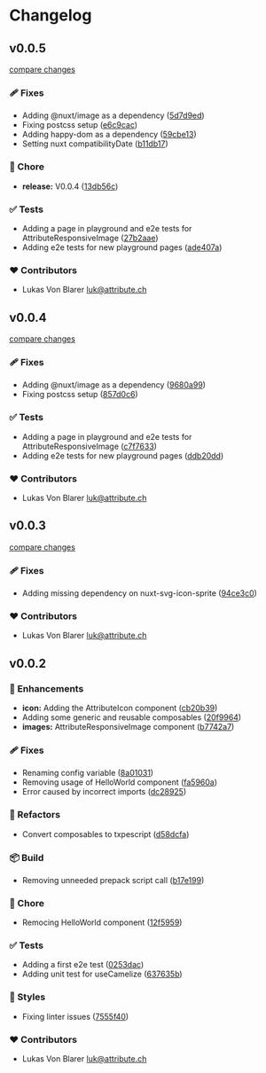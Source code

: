 # Changelog


## v0.0.5

[compare changes](https://github.com/attributech/nuxt-attribute-content/compare/v0.0.3...v0.0.5)

### 🩹 Fixes

- Adding @nuxt/image as a dependency ([5d7d9ed](https://github.com/attributech/nuxt-attribute-content/commit/5d7d9ed))
- Fixing postcss setup ([e6c9cac](https://github.com/attributech/nuxt-attribute-content/commit/e6c9cac))
- Adding happy-dom as a dependency ([59cbe13](https://github.com/attributech/nuxt-attribute-content/commit/59cbe13))
- Setting nuxt compatibilityDate ([b11db17](https://github.com/attributech/nuxt-attribute-content/commit/b11db17))

### 🏡 Chore

- **release:** V0.0.4 ([13db56c](https://github.com/attributech/nuxt-attribute-content/commit/13db56c))

### ✅ Tests

- Adding a page in playground and e2e tests for AttributeResponsiveImage ([27b2aae](https://github.com/attributech/nuxt-attribute-content/commit/27b2aae))
- Adding e2e tests for new playground pages ([ade407a](https://github.com/attributech/nuxt-attribute-content/commit/ade407a))

### ❤️ Contributors

- Lukas Von Blarer <luk@attribute.ch>

## v0.0.4

[compare changes](https://github.com/attributech/nuxt-attribute-content/compare/v0.0.3...v0.0.4)

### 🩹 Fixes

- Adding @nuxt/image as a dependency ([9680a99](https://github.com/attributech/nuxt-attribute-content/commit/9680a99))
- Fixing postcss setup ([857d0c6](https://github.com/attributech/nuxt-attribute-content/commit/857d0c6))

### ✅ Tests

- Adding a page in playground and e2e tests for AttributeResponsiveImage ([c7f7633](https://github.com/attributech/nuxt-attribute-content/commit/c7f7633))
- Adding e2e tests for new playground pages ([ddb20dd](https://github.com/attributech/nuxt-attribute-content/commit/ddb20dd))

### ❤️ Contributors

- Lukas Von Blarer <luk@attribute.ch>

## v0.0.3

[compare changes](https://github.com/attributech/nuxt-attribute-content/compare/v0.0.2...v0.0.3)

### 🩹 Fixes

- Adding missing dependency on nuxt-svg-icon-sprite ([94ce3c0](https://github.com/attributech/nuxt-attribute-content/commit/94ce3c0))

### ❤️ Contributors

- Lukas Von Blarer <luk@attribute.ch>

## v0.0.2


### 🚀 Enhancements

- **icon:** Adding the AttributeIcon component ([cb20b39](https://github.com/attributech/nuxt-attribute-content/commit/cb20b39))
- Adding some generic and reusable composables ([20f9964](https://github.com/attributech/nuxt-attribute-content/commit/20f9964))
- **images:** AttributeResponsiveImage component ([b7742a7](https://github.com/attributech/nuxt-attribute-content/commit/b7742a7))

### 🩹 Fixes

- Renaming config variable ([8a01031](https://github.com/attributech/nuxt-attribute-content/commit/8a01031))
- Removing usage of HelloWorld component ([fa5960a](https://github.com/attributech/nuxt-attribute-content/commit/fa5960a))
- Error caused by incorrect imports ([dc28925](https://github.com/attributech/nuxt-attribute-content/commit/dc28925))

### 💅 Refactors

- Convert composables to txpescript ([d58dcfa](https://github.com/attributech/nuxt-attribute-content/commit/d58dcfa))

### 📦 Build

- Removing unneeded prepack script call ([b17e199](https://github.com/attributech/nuxt-attribute-content/commit/b17e199))

### 🏡 Chore

- Remocing HelloWorld component ([12f5959](https://github.com/attributech/nuxt-attribute-content/commit/12f5959))

### ✅ Tests

- Adding a first e2e test ([0253dac](https://github.com/attributech/nuxt-attribute-content/commit/0253dac))
- Adding unit test for useCamelize ([637635b](https://github.com/attributech/nuxt-attribute-content/commit/637635b))

### 🎨 Styles

- Fixing linter issues ([7555f40](https://github.com/attributech/nuxt-attribute-content/commit/7555f40))

### ❤️ Contributors

- Lukas Von Blarer <luk@attribute.ch>

